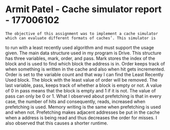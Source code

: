 # Armit Patel - Cache simulator report - 177006102

	The objective of this assignment was to implement a cache simulator which can evaluate different formats of caches’. This simulator is
  to run with a least recently used algorithm and must support the usage given. The main data structure used in my program is Drive. 
  This structure has three variables, mark, order, and pass. Mark stores the index of the block and is used to find which block the address
  is in. Order keeps track of when something is written in the cache and also when hit gets incremented. Order is set to the variable count
  and that way I can find the Least Recently Used block. The block with the least value of order will be removed. The last variable, pass, 
  keeps track of whether a block is empty or not. A value of 0 in pass means that the block is empty and 1 if it is not. The value of pass 
  can only be 0 or 1. What I observed about prefetching is that in every case, the number of hits and consequently, reads, 
  increased when prefetching is used. Memory writing is the same when prefetching is used and when not. Prefetching makes adjacent addresses
  be put in the cache when a address is being read and thus decreases the order for misses. I also observed that this causes a shorter runtime.
